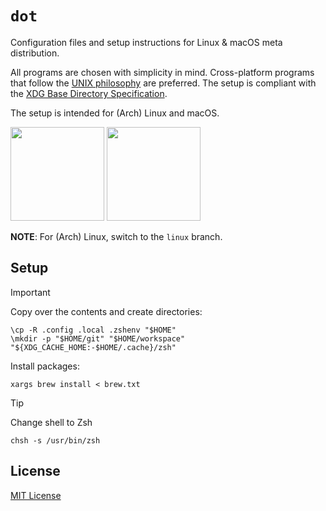 # `dot`

Configuration files and setup instructions for Linux & macOS meta distribution.

All programs are chosen with simplicity in mind. Cross-platform programs that follow the
[UNIX philosophy][unix] are preferred. The setup is compliant with the
[XDG Base Directory Specification][xdg].

The setup is intended for (Arch) Linux and macOS.

<p float="left">
  <img src="https://wiki.installgentoo.com/images/f/f9/Arch-linux-logo.png" width="150px" height="150px"/>
  <img src="https://upload.wikimedia.org/wikipedia/commons/9/95/Homebrew_logo.svg" width="150px" height="150px" />
</p>

**NOTE**: For (Arch) Linux, switch to the `linux` branch.

## Setup

> [!IMPORTANT]
> Copy over the contents and create directories:
>
> ```console
> \cp -R .config .local .zshenv "$HOME"
> \mkdir -p "$HOME/git" "$HOME/workspace" "${XDG_CACHE_HOME:-$HOME/.cache}/zsh"
> ```
>
> Install packages:
>
> ```console
> xargs brew install < brew.txt
> ```

> [!TIP]
> Change shell to Zsh
>
> ```console
> chsh -s /usr/bin/zsh
> ```

## License

[MIT License][license]

[unix]: https://en.wikipedia.org/wiki/Unix_philosophy
[xdg]: https://specifications.freedesktop.org/basedir-spec/basedir-spec-latest.html
[license]: LICENSE
